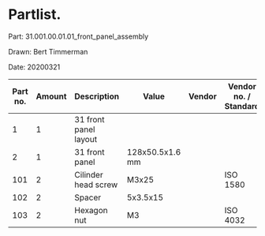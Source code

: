 # Partlist.

Part: 31.001.00.01.01_front_panel_assembly

Drawn: Bert Timmerman

Date: 20200321

| Part no. | Amount | Description           | Value           | Vendor | Vendor no. / Standard |
|----------|--------|-----------------------|-----------------|--------|-----------------------|
| 1        | 1      | 31 front panel layout |                 |        |                       |
| 2        | 1      | 31 front panel        | 128x50.5x1.6 mm |        |                       |
| 101      | 2      | Cilinder head screw   | M3x25           |        | ISO 1580              |
| 102      | 2      | Spacer                | 5x3.5x15        |        |                       |
| 103      | 2      | Hexagon nut           | M3              |        | ISO 4032              |
